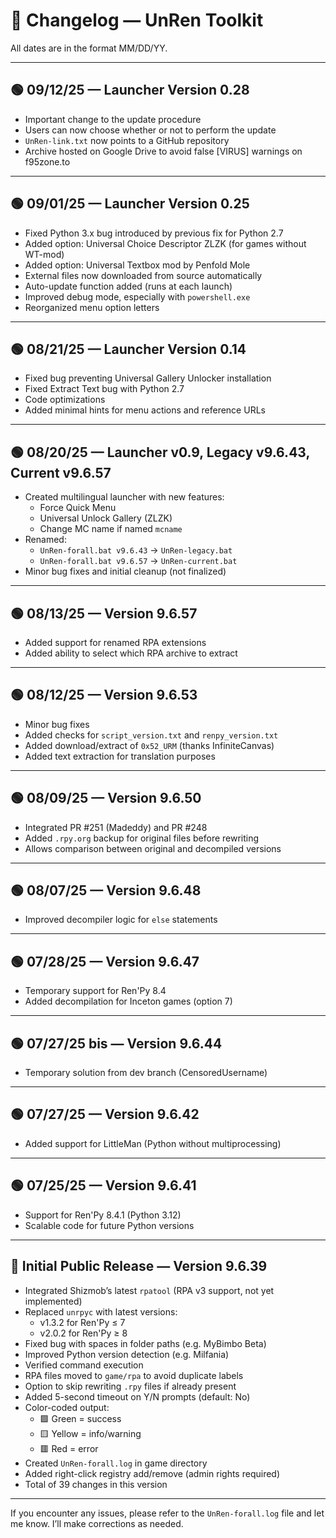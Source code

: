 # 📜 Changelog — UnRen Toolkit

All dates are in the format MM/DD/YY.

---

## 🟢 09/12/25 — Launcher Version 0.28

- Important change to the update procedure
- Users can now choose whether or not to perform the update
- `UnRen-link.txt` now points to a GitHub repository
- Archive hosted on Google Drive to avoid false [VIRUS] warnings on f95zone.to

---

## 🟢 09/01/25 — Launcher Version 0.25

- Fixed Python 3.x bug introduced by previous fix for Python 2.7
- Added option: Universal Choice Descriptor ZLZK (for games without WT-mod)
- Added option: Universal Textbox mod by Penfold Mole
- External files now downloaded from source automatically
- Auto-update function added (runs at each launch)
- Improved debug mode, especially with `powershell.exe`
- Reorganized menu option letters

---

## 🟢 08/21/25 — Launcher Version 0.14

- Fixed bug preventing Universal Gallery Unlocker installation
- Fixed Extract Text bug with Python 2.7
- Code optimizations
- Added minimal hints for menu actions and reference URLs

---

## 🟢 08/20/25 — Launcher v0.9, Legacy v9.6.43, Current v9.6.57

- Created multilingual launcher with new features:
  - Force Quick Menu
  - Universal Unlock Gallery (ZLZK)
  - Change MC name if named `mcname`
- Renamed:
  - `UnRen-forall.bat v9.6.43` → `UnRen-legacy.bat`
  - `UnRen-forall.bat v9.6.57` → `UnRen-current.bat`
- Minor bug fixes and initial cleanup (not finalized)

---

## 🟢 08/13/25 — Version 9.6.57

- Added support for renamed RPA extensions
- Added ability to select which RPA archive to extract

---

## 🟢 08/12/25 — Version 9.6.53

- Minor bug fixes
- Added checks for `script_version.txt` and `renpy_version.txt`
- Added download/extract of `0x52_URM` (thanks InfiniteCanvas)
- Added text extraction for translation purposes

---

## 🟢 08/09/25 — Version 9.6.50

- Integrated PR #251 (Madeddy) and PR #248
- Added `.rpy.org` backup for original files before rewriting
- Allows comparison between original and decompiled versions

---

## 🟢 08/07/25 — Version 9.6.48

- Improved decompiler logic for `else` statements

---

## 🟢 07/28/25 — Version 9.6.47

- Temporary support for Ren'Py 8.4
- Added decompilation for Inceton games (option 7)

---

## 🟢 07/27/25 bis — Version 9.6.44

- Temporary solution from dev branch (CensoredUsername)

---

## 🟢 07/27/25 — Version 9.6.42

- Added support for LittleMan (Python without multiprocessing)

---

## 🟢 07/25/25 — Version 9.6.41

- Support for Ren'Py 8.4.1 (Python 3.12)
- Scalable code for future Python versions

---

## 🔧 Initial Public Release — Version 9.6.39

- Integrated Shizmob’s latest `rpatool` (RPA v3 support, not yet implemented)
- Replaced `unrpyc` with latest versions:
  - v1.3.2 for Ren'Py ≤ 7
  - v2.0.2 for Ren'Py ≥ 8
- Fixed bug with spaces in folder paths (e.g. MyBimbo Beta)
- Improved Python version detection (e.g. Milfania)
- Verified command execution
- RPA files moved to `game/rpa` to avoid duplicate labels
- Option to skip rewriting `.rpy` files if already present
- Added 5-second timeout on Y/N prompts (default: No)
- Color-coded output:
  - 🟩 Green = success
  - 🟨 Yellow = info/warning
  - 🟥 Red = error
- Created `UnRen-forall.log` in game directory
- Added right-click registry add/remove (admin rights required)
- Total of 39 changes in this version

---

If you encounter any issues, please refer to the `UnRen-forall.log` file and let me know. I’ll make corrections as needed.
